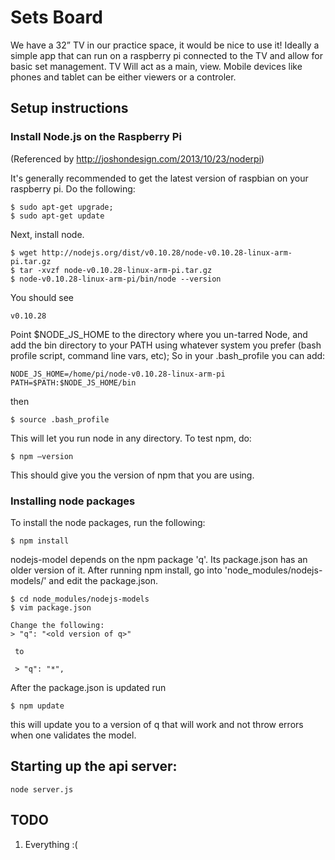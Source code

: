 # Sets Board
We have a 32” TV in our practice space, it would be nice to use it! Ideally a simple app that can run on a raspberry pi connected to the TV and allow for basic set management. TV Will act as a main, view. Mobile devices like phones and tablet can be either viewers or a controler.

## Setup instructions

### Install Node.js on the Raspberry Pi 
(Referenced by http://joshondesign.com/2013/10/23/noderpi)

It's generally recommended to get the latest version of raspbian on your raspberry pi.  Do the following:
```
$ sudo apt-get upgrade;
$ sudo apt-get update
```
Next, install node.  
```
$ wget http://nodejs.org/dist/v0.10.28/node-v0.10.28-linux-arm-pi.tar.gz
$ tar -xvzf node-v0.10.28-linux-arm-pi.tar.gz
$ node-v0.10.28-linux-arm-pi/bin/node --version
```
You should see
```
v0.10.28
```
Point $NODE_JS_HOME to the directory where you un-tarred Node, and add the bin directory to your PATH using whatever system you prefer (bash profile script, command line vars, etc); So in your .bash_profile you can add:
```
NODE_JS_HOME=/home/pi/node-v0.10.28-linux-arm-pi 
PATH=$PATH:$NODE_JS_HOME/bin 
```
then
```
$ source .bash_profile
```
This will let you run node in any directory. To test npm, do:
```
$ npm —version
```
This should give you the version of npm that you are using.

### Installing node packages

To install the node packages, run the following:
```
$ npm install
```
nodejs-model depends on the npm package 'q'. Its package.json has an older version of it. After running npm install,
go into 'node_modules/nodejs-models/' and edit the package.json. 
```
$ cd node_modules/nodejs-models
$ vim package.json

Change the following:
> "q": "<old version of q>"

 to

 > "q": "*",
```
After the package.json is updated run
```
$ npm update
``` 
this will update you to a version of q that will work and not throw errors when one validates the model.

## Starting up the api server:
```
node server.js
```

## TODO
1. Everything :(
